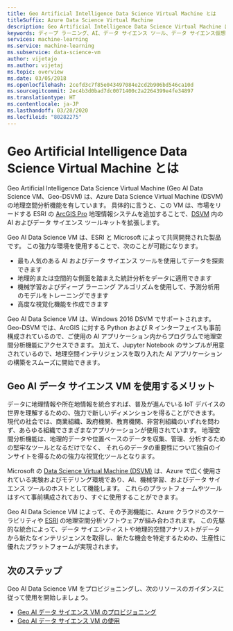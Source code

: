 ```yaml
---
title: Geo Artificial Intelligence Data Science Virtual Machine とは
titleSuffix: Azure Data Science Virtual Machine
description: Geo Artificial Intelligence Data Science Virtual Machine は、地理データを扱うための ArcGIS Pro のほか、ML や AI を扱うための Python、R、データ サイエンス ツールキットを備えています。
keywords: ディープ ラーニング、AI、データ サイエンス ツール、データ サイエンス仮想マシン、地理空間分析
services: machine-learning
ms.service: machine-learning
ms.subservice: data-science-vm
author: vijetajo
ms.author: vijetaj
ms.topic: overview
ms.date: 03/05/2018
ms.openlocfilehash: 2cefd3c7f85e043497084e2cd2b906bd546ca10d
ms.sourcegitcommit: 2ec4b3d0bad7dc0071400c2a2264399e4fe34897
ms.translationtype: HT
ms.contentlocale: ja-JP
ms.lasthandoff: 03/28/2020
ms.locfileid: "80282275"
---
```

# <a name="what-is-the-geo-artificial-intelligence-data-science-virtual-machine"></a>Geo Artificial Intelligence Data Science Virtual Machine とは

Geo Artificial Intelligence Data Science Virtual Machine (Geo AI Data Science VM、Geo-DSVM) は、Azure Data Science Virtual Machine (DSVM) の地理空間分析機能を有しています。 具体的に言うと、この VM は、市場をリードする ESRI の [ArcGIS Pro](https://www.esri.com/arcgis/products/arcgis-pro/overview) 地理情報システムを追加することで、[DSVM](overview.md) 内の AI およびデータ サイエンス ツールキットを拡張します。

 Geo AI Data Science VM は、ESRI と Microsoft によって共同開発された製品です。 この強力な環境を使用することで、次のことが可能になります。

- 最も人気のある AI およびデータ サイエンス ツールを使用してデータを探索できます
- 地理的または空間的な側面を踏まえた統計分析をデータに適用できます
- 機械学習およびディープ ラーニング アルゴリズムを使用して、予測分析用のモデルをトレーニングできます
- 高度な視覚化機能を作成できます

Geo AI Data Science VM は、Windows 2016 DSVM でサポートされます。 Geo-DSVM では、ArcGIS に対する Python および R インターフェイスも事前構成されているので、ご使用の AI アプリケーション内からプログラムで地理空間分析機能にアクセスできます。 加えて、Jupyter Notebook のサンプルが用意されているので、地理空間インテリジェンスを取り入れた AI アプリケーションの構築をスムーズに開始できます。


## <a name="why-geo-ai-data-science-vm"></a>Geo AI データ サイエンス VM を使用するメリット 

データに地理情報や所在地情報を統合すれば、普及が進んでいる IoT デバイスの世界を理解するための、強力で新しいディメンションを得ることができます。 現代の社会では、商業組織、政府機関、教育機関、非営利組織のいずれを問わず、あらゆる組織でさまざまなアプリケーションが使用されています。 地理空間分析機能は、地理的データや位置ベースのデータを収集、管理、分析するための堅牢なツールとなるだけでなく、 それらのデータの重要性について独自のインサイトを得るための強力な視覚化ツールとなります。

Microsoft の [Data Science Virtual Machine (DSVM)](overview.md) は、Azure で広く使用されている実験およびモデリング環境であり、AI、機械学習、およびデータ サイエンス ツールのホストとして機能します。 これらのプラットフォームやツールはすべて事前構成されており、すぐに使用することができます。

Geo AI Data Science VM によって、その予測機能に、Azure クラウドのスケーラビリティや [ESRI](https://www.esri.com) の地理空間分析ソフトウェアが組み合わされます。 この先駆的な統合によって、データ サイエンティストや地理的空間アナリストがデータから新たなインテリジェンスを取得し、新たな機会を特定するための、生産性に優れたプラットフォームが実現されます。


## <a name="next-steps"></a>次のステップ

Geo AI Data Science VM をプロビジョニングし、次のリソースのガイダンスに従って使用を開始しましょう。

* [Geo AI データ サイエンス VM のプロビジョニング](provision-geo-ai-dsvm.md)
* [Geo AI データ サイエンス VM の使用](use-geo-ai-dsvm.md)
